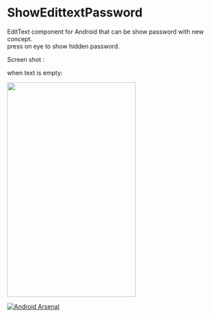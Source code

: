 ShowEdittextPassword
====================

EditText component for Android that can be show password with new concept.</br>
press on eye to show hidden password.


Screen shot :

when text is empty:


<img src="http://i58.tinypic.com/2z89hm1.png" height="500" width="300"></img>




[![Android Arsenal](https://img.shields.io/badge/Android%20Arsenal-ShowEdittextPassword-brightgreen.svg?style=flat)](https://android-arsenal.com/details/1/906)
